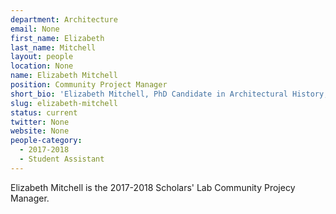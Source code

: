 ```yaml
---
department: Architecture
email: None
first_name: Elizabeth
last_name: Mitchell
layout: people
location: None
name: Elizabeth Mitchell
position: Community Project Manager
short_bio: 'Elizabeth Mitchell, PhD Candidate in Architectural History, assists with events and provides graphic design work for the Scholars' Lab.'
slug: elizabeth-mitchell
status: current
twitter: None
website: None
people-category:
  - 2017-2018
  - Student Assistant
---
```

Elizabeth Mitchell is the 2017-2018 Scholars' Lab Community Projecy Manager.
